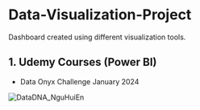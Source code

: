# Data-Visualization-Project
Dashboard created using different visualization tools.

## 1. Udemy Courses (Power BI)
- Data Onyx Challenge January 2024
  
![DataDNA_NguHuiEn](https://github.com/NguHE/Data-Visualization-Project/assets/125574265/39b5b9e2-7b19-4f27-9bfa-5b703de73d54)
